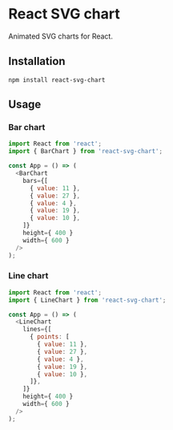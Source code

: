 # React SVG chart

Animated SVG charts for React.

## Installation

```
npm install react-svg-chart
```

## Usage

### Bar chart

```js
import React from 'react';
import { BarChart } from 'react-svg-chart';

const App = () => (
  <BarChart
    bars={[
      { value: 11 },
      { value: 27 },
      { value: 4 },
      { value: 19 },
      { value: 10 },
    ]}
    height={ 400 }
    width={ 600 }
  />
);
```

### Line chart

```js
import React from 'react';
import { LineChart } from 'react-svg-chart';

const App = () => (
  <LineChart
    lines={[
      { points: [
        { value: 11 },
        { value: 27 },
        { value: 4 },
        { value: 19 },
        { value: 10 },
      ]},
    ]}
    height={ 400 }
    width={ 600 }
  />
);
```
